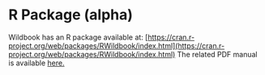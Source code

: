 # R Package (alpha)

Wildbook has an R package available at: [https://cran.r-project.org/web/packages/RWildbook/index.html](https://cran.r-project.org/web/packages/RWildbook/index.html)
The related PDF manual is available [here.](https://cran.r-project.org/web/packages/RWildbook/RWildbook.pdf)